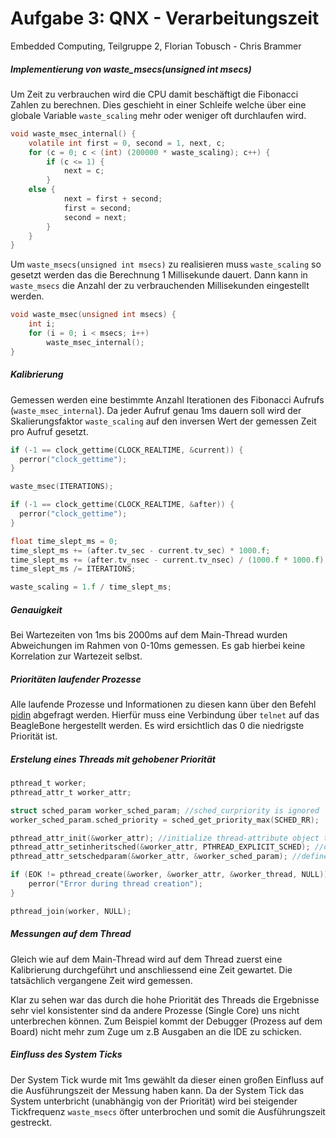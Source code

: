 # Aufgabe 3: QNX - Verarbeitungszeit
Embedded Computing, Teilgruppe 2, Florian Tobusch - Chris Brammer

##### Implementierung von waste_msecs(unsigned int msecs)

Um Zeit zu verbrauchen wird die CPU damit beschäftigt die Fibonacci Zahlen zu berechnen. Dies geschieht in einer Schleife welche über eine globale Variable ```waste_scaling``` mehr oder weniger oft durchlaufen wird.

```c
void waste_msec_internal() {
	volatile int first = 0, second = 1, next, c;
	for (c = 0; c < (int) (200000 * waste_scaling); c++) {
		if (c <= 1) {
			next = c;
		}
    else {
			next = first + second;
			first = second;
			second = next;
		}
	}
}
```

Um ```waste_msecs(unsigned int msecs)``` zu realisieren muss ```waste_scaling``` so gesetzt werden das die Berechnung 1 Millisekunde dauert. Dann kann in ```waste_msecs``` die Anzahl der zu verbrauchenden Millisekunden eingestellt werden.

```c
void waste_msec(unsigned int msecs) {
	int i;
	for (i = 0; i < msecs; i++)
		waste_msec_internal();
}
```
##### Kalibrierung

Gemessen werden eine bestimmte Anzahl Iterationen des Fibonacci Aufrufs (```waste_msec_internal```). Da jeder Aufruf genau 1ms dauern soll wird der Skalierungsfaktor ```waste_scaling``` auf den inversen Wert der gemessen Zeit pro Aufruf gesetzt.

```c
if (-1 == clock_gettime(CLOCK_REALTIME, &current)) {
  perror("clock_gettime");
}

waste_msec(ITERATIONS);

if (-1 == clock_gettime(CLOCK_REALTIME, &after)) {
  perror("clock_gettime");
}

float time_slept_ms = 0;
time_slept_ms += (after.tv_sec - current.tv_sec) * 1000.f;
time_slept_ms += (after.tv_nsec - current.tv_nsec) / (1000.f * 1000.f);
time_slept_ms /= ITERATIONS;

waste_scaling = 1.f / time_slept_ms;
```

##### Genauigkeit

Bei Wartezeiten von 1ms bis 2000ms auf dem Main-Thread wurden Abweichungen im Rahmen von 0-10ms gemessen. Es gab hierbei keine Korrelation zur Wartezeit selbst.

##### Prioritäten laufender Prozesse
Alle laufende Prozesse und Informationen zu diesen kann über den Befehl [pidin](http://www.qnx.com/developers/docs/7.0.0/#com.qnx.doc.neutrino.utilities/topic/p/pidin.html) abgefragt werden. Hierfür muss eine Verbindung über ```telnet``` auf das BeagleBone hergestellt werden. Es wird ersichtlich das 0 die niedrigste Priorität ist.

##### Erstelung eines Threads mit gehobener Priorität

```c
pthread_t worker;
pthread_attr_t worker_attr;

struct sched_param worker_sched_param; //sched_curpriority is ignored
worker_sched_param.sched_priority = sched_get_priority_max(SCHED_RR);

pthread_attr_init(&worker_attr); //initialize thread-attribute object to default values
pthread_attr_setinheritsched(&worker_attr, PTHREAD_EXPLICIT_SCHED); //disable scheduling policy from parent thread
pthread_attr_setschedparam(&worker_attr, &worker_sched_param); //define scheduling parameters

if (EOK != pthread_create(&worker, &worker_attr, &worker_thread, NULL)) {
	perror("Error during thread creation");
}

pthread_join(worker, NULL);
```

##### Messungen auf dem Thread

Gleich wie auf dem Main-Thread wird auf dem Thread zuerst eine Kalibrierung durchgeführt und anschliessend eine Zeit gewartet. Die tatsächlich vergangene Zeit wird gemessen.

Klar zu sehen war das durch die hohe Priorität des Threads die Ergebnisse sehr viel konsistenter sind da andere Prozesse (Single Core) uns nicht unterbrechen können. Zum Beispiel kommt der Debugger (Prozess auf dem Board) nicht mehr zum Zuge um z.B Ausgaben an die IDE zu schicken.

##### Einfluss des System Ticks
Der System Tick wurde mit 1ms gewählt da dieser einen großen Einfluss auf die Ausführungszeit der Messung haben kann. Da der System Tick das System unterbricht (unabhängig von der Priorität) wird bei steigender Tickfrequenz ```waste_msecs``` öfter unterbrochen und somit die Ausführungszeit gestreckt.
